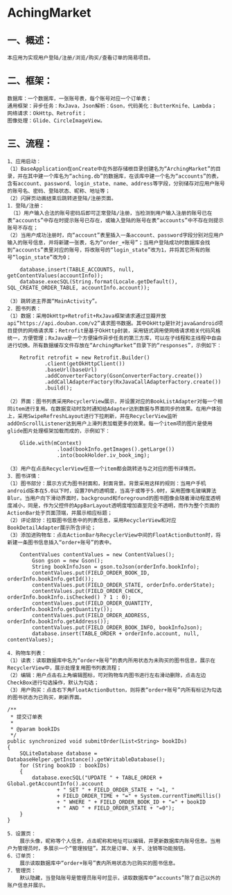 # AchingMarket

## 一、概述：
    本应用为实现用户登陆/注册/浏览/购买/查看订单的简易项目。

## 二、框架：
    数据库：一个数据库，一张账号表，每个账号对应一个订单表；
    通用框架：异步任务：RxJava，Json解析：Gson，代码美化：ButterKnife、Lambda；
    网络请求：OkHttp、Retrofit；
    图像处理：Glide、CircleImageView。

## 三、流程：
    1、应用启动：
    （1）BaseApplication在onCreate中在外部存储根目录创建名为“ArchingMarket”的目录，并在其中建一个库名为“aching.db”的数据库，在该库中建一个名为“accounts”的表，含有account、password、login_state、name、address等字段，分别储存对应用户账号的账号名、密码、登陆状态、昵称、地址等；
    （2）闪屏页动画结束后跳转进登陆/注册页面。
    1．登陆/注册：
     （1）用户输入合法的账号密码后即可正常登陆/注册，当检测到用户输入注册的账号已在表“accounts”中存在时提示账号已存在，或输入登陆的账号在表“accounts”中不存在则提示账号不存在；
    （2）当用户成功注册时，向“account”表里插入一条account、password字段分别对应用户输入的账号信息，并将新建一张表，名为“order_+账号”；当用户登陆成功时数据库会找到“accounts”表里对应的账号，将改账号的“login_state”改为1，并将其它所有的账号“login_state”改为0；
    
        database.insert(TABLE_ACCOUNTS, null, getContentValues(accountInfo));
        database.execSQL(String.format(Locale.getDefault(), SQL_CREATE_ORDER_TABLE, accountInfo.account));
    
    （3）跳转进主界面“MainActivity”。
    2．图书列表：
    （1）数据：采用OkHttp+Retrofit+RxJava框架请求通过豆瓣开放api“https://api.douban.com/v2”请求图书数据。其中OkHttp是针对java&android项目提供的网络请求库；Retrofit是基于OkHttp封装，采用链式调用使网络请求相关代码风格统一，方便管理；RxJava是一个方便操作异步任务的第三方库，可以在子线程和主线程中自由进行切换。所有数据缓存文件存放在“ArchingMarket”目录下的“responses”，示例如下：
    
        Retrofit retrofit = new Retrofit.Builder()
                .client(getOkHttpClient())
                .baseUrl(baseUrl)
                .addConverterFactory(GsonConverterFactory.create())
                .addCallAdapterFactory(RxJavaCallAdapterFactory.create())
                .build();
    
    （2）界面：图书列表采用RecyclerView展示，并设置对应的BookListAdapter对每一个相同item进行复用。在数据变动时及时通知给Adapter达到数据与界面同步的效果。在用户体验上，采用SwipeRefreshLayout进行下拉刷新，并在RecyclerView监听addOnScrollListener达到用户上滑列表加载更多的效果。每一个item项的图片是使用glide图片处理框架加载而成的，示例如下：
    
        Glide.with(mContext)
                    .load(bookInfo.getImages().getLarge())
                    .into(bookHolder.iv_book_img);
    
    （3）用户在点击RecyclerView任意一个item都会跳转进与之对应的图书详情页。
    3．图书详情：
    （1）图书部分：展示方式为图书封面和，封面背景。背景采用这样的规则：当用户手机android版本在5.0以下时，设置70%的透明度，当高于或等于5.0时，采用图像毛玻璃算法Blur。当用户向下滑动界面时，background和foreground的图书图像会随着滑动程度透明度减小，同是，作为父控件的AppBarLayout透明度增加直至完全不透明，而作为整个页面的ActionBar处于页面顶端，并展示相应标题；
    （2）评论部分：拉取图书信息中的列表信息，采用RecyclerView和对应BookDetailAdapter展示所含评论；
    （3）添加进购物车：点击ActionBar与RecyclerView中间的FloatActionButton时，将新建一条图书信息插入“order+账号”的表中。
    
        ContentValues contentValues = new ContentValues();
            Gson gson = new Gson();
            String bookInfoJson = gson.toJson(orderInfo.bookInfo);
            contentValues.put(FIELD_ORDER_BOOK_ID, orderInfo.bookInfo.getId());
            contentValues.put(FIELD_ORDER_STATE, orderInfo.orderState);
            contentValues.put(FIELD_ORDER_CHECK, orderInfo.bookInfo.isChecked() ? 1 : 0);
            contentValues.put(FIELD_ORDER_QUANTITY, orderInfo.bookInfo.getQuantity());
            contentValues.put(FIELD_ORDER_ADDRESS, orderInfo.bookInfo.getAddress());
            contentValues.put(FIELD_ORDER_BOOK_INFO, bookInfoJson);
            database.insert(TABLE_ORDER + orderInfo.account, null, contentValues);
    
    4．购物车列表：
    （1）读表：读取数据库中名为“order+账号”的表内所用状态为未购买的图书信息，展示在RecyclerView中，展示处理复用图书列表流程；
    （2）编辑：用户点击右上角编辑图标，可对购物车内图书进行左右滑动删除，点击左边CheckBox进行勾选操作，默认为勾选；
    （3）用户购买：点击右下角FloatActionButton，则将表“order+账号”内所有标记为勾选的图书状态为已购买，刷新界面。
    
    /**
     * 提交订单表
     *
     * @param bookIDs
     */
    public synchronized void submitOrder(List<String> bookIDs)
    {
        SQLiteDatabase database = DatabaseHelper.getInstance().getWritableDatabase();
        for (String bookID : bookIDs)
        {
            database.execSQL("UPDATE " + TABLE_ORDER + Global.getAccountInfo().account
                    + " SET " + FIELD_ORDER_STATE + "=1, "
                    + FIELD_ORDER_TIME + "=" + System.currentTimeMillis()
                    + " WHERE " + FIELD_ORDER_BOOK_ID + "=" + bookID
                    + " AND " + FIELD_ORDER_STATE + "=0");
        }
    }
    
    5．设置页：
        展示头像，昵称等个人信息，点击昵称和地址可以编辑，并更新数据库内账号信息。当用户为管理员时，多展示一个“管理按钮”。其次是订单、关于、注销等功能按钮。
    6．订单页：
    	展示读取数据库中“order+账号”表内所用状态为已购买的图书信息。
    7．管理页：
        默认隐藏，当登陆账号是管理员账号时显示，读取数据库中“accounts”除了自己以外的账户信息并展示。
